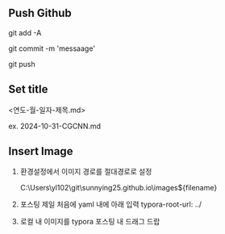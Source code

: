



## Push Github

git add -A

git commit -m 'messaage'

git push



## Set title

<연도-월-일자-제목.md>

ex. 2024-10-31-CGCNN.md



## Insert Image

1. 환경설정에서 이미지 경로를 절대경로로 설정

   C:\Users\yl102\git\sunnying25.github.io\images\${filename}

2. 포스팅 제일 처음에 yaml 내에 아래 입력
   typora-root-url: ../

3. 로컬 내 이미지를 typora 포스팅 내 드래그 드랍




